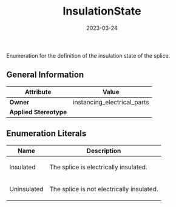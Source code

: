﻿---
title: InsulationState
toc: false
type: specs
date: "2023-03-24"
draft: false
specification: VEC
version: 2.0.2
documentType: "Recommendation"
elementType: Class
classes:
  - InsulationState
menu_name: vec-2.0.2
---
<p>Enumeration for the definition of the insulation state of the splice.  </p>

## General Information

| Attribute               | Value |
|-------------------------|-------|
| **Owner**               | instancing_electrical_parts |
| **Applied Stereotype**  |   |

## Enumeration Literals
| Name          | **Description** |
|---------------|-----------------|
| Insulated | <p>The splice is electrically insulated. </p> |
| Uninsulated | <p>The splice is not electrically insulated. </p> |
